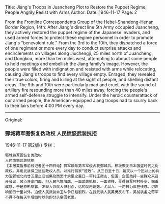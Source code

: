 Title: Jiang's Troops in Juancheng Plot to Restore the Puppet Regime; People Angrily Resist with Arms
Author:
Date: 1946-11-17
Page: 2

From the Frontline Correspondents Group of the Hebei-Shandong-Henan Border Region, 14th: After Jiang's direct line 5th Army occupied Juancheng, they actively restored the puppet regime of the Japanese invaders, and used armed forces to protect these regime personnel in order to promote Jiang's "benevolent rule." From the 3rd to the 10th, they dispatched a force of one regiment or more every day to conduct surprise attacks and encirclements on villages along Jiuchengji, 25 miles north of Juancheng, and Dongkou, more than ten miles west, attempting to abduct some people to hold meetings and embellish the Jiang family's image. However, the people were filled with indignation and resisted with arms while relocating, causing Jiang's troops to find every village empty. Enraged, they revealed their true colors, firing and killing at the sight of people, and shelling distant areas. The 9th and 10th were particularly mad and cruel, with the sound of artillery fire resounding more than 40 miles away, forcing the people's armed self-defense struggle to intensify. Under the heroic counterattack of our armed people, the American-equipped Jiang troops had to scurry back to their lairs before 4:00 PM every day.



<hr /> 

Original: 


### 鄄城蒋军图恢复伪政权  人民愤怒武装抗拒

1946-11-17
第2版()
专栏：

    鄄城蒋军图恢复伪政权
    人民愤怒武装抗拒
    【本报冀鲁豫前线记者团十四日电】蒋军嫡系第五军侵占我鄄城后，积极恢复日本强盗时代之伪政权。并用武装保卫这些政权人员，以推行蒋家“德政”。从三日至十日，每天以一个团以上的兵力沿鄄城北向廿五里之旧城集及西面十余里之董口一带村庄突击、包围，企图劫持一些群众来召开会议，装点蒋家门面。但人民气愤填膺，一面武装抵抗，一面转移，弄得蒋军村村扑空，恼羞成怒，于是原形毕露，发现人影就大肆射杀，远的就用炮轰。尤以九、十两日为疯狂残忍。炮声响彻四十里以外，迫使人民武装自卫斗争日趋剧烈。在我武装人民英勇反击下，美械装备之蒋军不得不在每天午后四时以前即分头窜回老巢。
